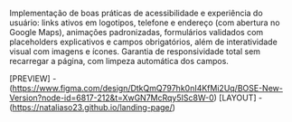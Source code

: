 Implementação de boas práticas de acessibilidade e experiência do usuário: links ativos em logotipos, telefone e endereço (com abertura no Google Maps), animações padronizadas, formulários validados com placeholders explicativos e campos obrigatórios, além de interatividade visual com imagens e ícones. Garantia de responsividade total sem recarregar a página, com limpeza automática dos campos.

[PREVIEW] - (https://www.figma.com/design/DtkQmQ797hk0nI4KfMi2Uq/BOSE-New-Version?node-id=6817-212&t=XwGN7McRqy5ISc8W-0)
[LAYOUT] - (https://nataliaso23.github.io/landing-page/)


